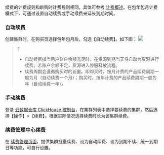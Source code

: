 续费的计费规则和新购时计费规则相同，具体可参考 [计费概述](https://cloud.tencent.com/document/product/1299/47757)。在包年包月计费模式下，可通过设置自动续费或手动续费来延长到期时间。

### 自动续费
创建集群时，在购买页选择包年包月后，勾选【自动续费】。如下图：
![](https://main.qcloudimg.com/raw/91a5a87298b4f8ac36b317c20bdc07cf.png)
>?
>- 自动续费指当用户账户余额充足时，在资源到期当天将自动为资源进行续费。若账户余额不足，资源进入停服释放流程。
>- 续费周期会遵循购买时的设置。即购买时，按月计费的产品续费周期一般为月（自动续费一个月）；购买时，按年计费的产品续费周期一般为年（自动续费一年）。

### 手动续费
登录 [云数据仓库 ClickHouse 控制台](https://console.cloud.tencent.com/cdwch)，在集群列表中选择要续费的集群，然后选择【操作】>【续费】，根据实际情况选择续费时长为该集群续费。

### 续费管理中心续费
在 [续费管理页面](https://console.cloud.tencent.com/account/renewal)，提供集群批量续费、设为自动续费、设为到期不续、统一到期日等功能，可自行设置。
 
